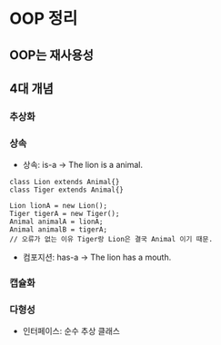 # OOP 정리
## OOP는 재사용성
## 4대 개념
### 추상화
### 상속
- 상속: is-a -> The lion is a animal.
```
class Lion extends Animal{}
class Tiger extends Animal{}

Lion lionA = new Lion();
Tiger tigerA = new Tiger();
Animal animalA = lionA;
Animal animalB = tigerA;
// 오류가 없는 이유 Tiger랑 Lion은 결국 Animal 이기 때문.
```
- 컴포지션: has-a -> The lion has a mouth.

### 캡슐화
### 다형성
- 인터페이스: 순수 추상 클래스
